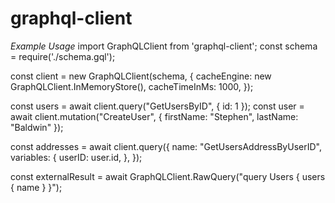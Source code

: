 # graphql-client

_Example Usage_
import GraphQLClient from 'graphql-client';
const schema = require('./schema.gql');

const client = new GraphQLClient(schema, {
  cacheEngine: new GraphQLClient.InMemoryStore(),
  cacheTimeInMs: 1000,
});

const users = await client.query("GetUsersByID", { id: 1 });
const user = await client.mutation("CreateUser", { firstName: "Stephen", lastName: "Baldwin" });

const addresses = await client.query({
  name: "GetUsersAddressByUserID",
  variables: {
    userID: user.id,
  },
});


const externalResult = await GraphQLClient.RawQuery("query Users { users { name } }");
